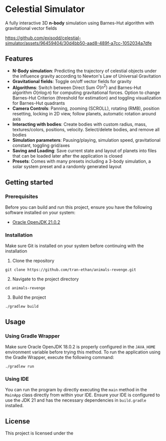 # Celestial Simulator
A fully interactive 3D **n-body** simulation using Barnes-Hut algorithm with gravitational vector fields

https://github.com/exisodd/celestial-simulator/assets/96459404/30d4bb50-aad8-489f-a7cc-1052034a7dfe

## Features
- **N-Body simulation**: Predicting the trajectory of celestial objects under the influence gravity according to Newton's Law of Universal Gravitation
- **Gravitational fields**: Toggle on/off vector fields for gravity
- **Algorithms**: Switch between Direct Sum $O(n^2)$ and Barnes-Hut algorithm $O(n \log n)$ for computing gravitational forces. Option to change Barnes-Hut Criterion (threshold for estimation) and toggling visualization for Barnes-Hut quadrants
- **Camera Controls**: Panning, zooming (SCROLL), rotating (RMB), position resetting, locking in 2D view, follow planets, automatic rotation around axis
- **Interacting with bodies**: Create bodies with custom radius, mass, textures/colors, positions, velocity. Select/delete bodies, and remove all bodies
- **Simulation parameters**: Pausing/playing, simulation speed, gravitational constant, toggling grid/axes
- **Saving and Loading**: Save current state and layout of planets into files that can be loaded later after the application is closed
- **Presets**: Comes with many presets including a 3-body simulation, a solar system preset and a randomly generated layout

## Getting started
### Prerequisites
Before you can build and run this project, ensure you have the following software installed on your system:
- [Oracle OpenJDK 21.0.2](https://www.oracle.com/java/technologies/javase/jdk21-archive-downloads.html)

### Installation
Make sure Git is installed on your system before continuing with the installation
1. Clone the repository
```shell
git clone https://github.com/tran-ethan/animals-revenge.git
```
2. Navigate to the project directory
```shell
cd animals-revenge
```
3. Build the project
```shell
./gradlew build
```

## Usage
### Using Gradle Wrapper
Make sure Oracle OpenJDK 18.0.2 is properly configured in the `JAVA_HOME` environment variable before trying this method. To run the application using the Gradle Wrapper, execute the following command:
```shell
./gradlew run
```

### Using IDE
You can run the program by directly executing the `main` method in the `MainApp` class directly from within your IDE. Ensure your IDE is configured to use the JDK 21 and has the necessary dependencies in `build.gradle` installed.

## License
This project is licensed under the
